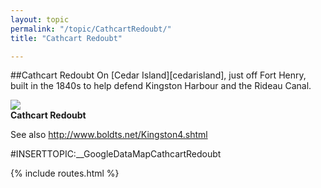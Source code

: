```yaml
---
layout: topic
permalink: "/topic/CathcartRedoubt/"
title: "Cathcart Redoubt"

---
```


##Cathcart Redoubt
On [Cedar Island][cedarisland], just off Fort Henry, built in the 1840s to help defend Kingston Harbour and the Rideau Canal.

<img src="http://home.ca.inter.net/~gkmd/Cathcart.jpg"><br><b>Cathcart Redoubt</b>

See also http://www.boldts.net/Kingston4.shtml

#INSERTTOPIC:__GoogleDataMapCathcartRedoubt

{% include routes.html %}
